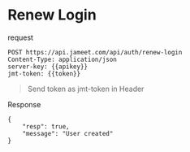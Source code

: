 # Renew Login

request

```http request
POST https://api.jameet.com/api/auth/renew-login
Content-Type: application/json
server-key: {{apikey}}
jmt-token: {{token}}

```

> Send token as jmt-token in Header

Response

```http request
{
    "resp": true,
    "message": "User created"
}
```